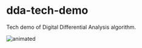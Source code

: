 # dda-tech-demo
Tech demo of Digital Differential Analysis algorithm.

<img src="https://media.giphy.com/media/v1.Y2lkPTc5MGI3NjExNnhhbTVmNGxyOWRhb3FoenUwdGJ2aXRncDVsN2VjajhqZmhnNnVqZyZlcD12MV9pbnRlcm5hbF9naWZfYnlfaWQmY3Q9Zw/K4nF4cEySpEUBlfx95/giphy.gif" alt="animated" />
